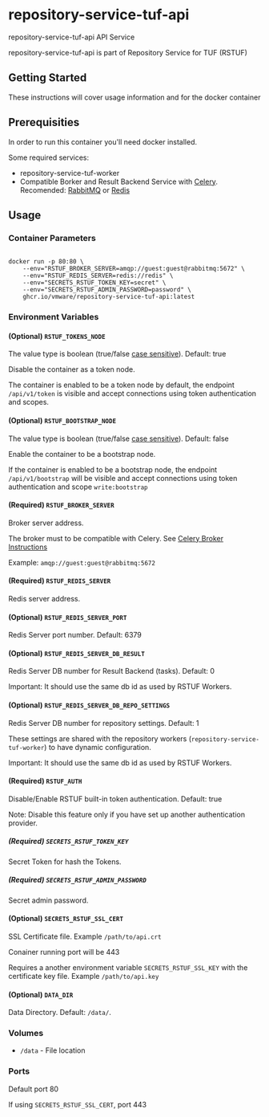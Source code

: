 # repository-service-tuf-api

repository-service-tuf-api API Service

repository-service-tuf-api is part of Repository Service for TUF (RSTUF)

## Getting Started

These instructions will cover usage information and for the docker container

## Prerequisities


In order to run this container you'll need docker installed.

Some required services:

* repository-service-tuf-worker
* Compatible Borker and Result Backend Service with
  [Celery](https://docs.celeryq.dev/en/stable/getting-started/backends-and-brokers/index.html).
  Recomended: [RabbitMQ](https://www.rabbitmq.com) or [Redis](https://redis.com)


## Usage

### Container Parameters

```shell

docker run -p 80:80 \
    --env="RSTUF_BROKER_SERVER=amqp://guest:guest@rabbitmq:5672" \
    --env="RSTUF_REDIS_SERVER=redis://redis" \
    --env="SECRETS_RSTUF_TOKEN_KEY=secret" \
    --env="SECRETS_RSTUF_ADMIN_PASSWORD=password" \
    ghcr.io/vmware/repository-service-tuf-api:latest
```


### Environment Variables

#### (Optional) `RSTUF_TOKENS_NODE`

The value type is boolean (true/false [case sensitive](https://www.dynaconf.com/configuration/#available-options)).
Default: true

Disable the container as a token node.

The container is enabled to be a token node by default, the endpoint `/api/v1/token` is visible and accept connections using token authentication and scopes.

#### (Optional) `RSTUF_BOOTSTRAP_NODE`

The value type is boolean (true/false [case sensitive](https://www.dynaconf.com/configuration/#available-options)).
Default: false

Enable the container to be a bootstrap node.

If the container is enabled to be a bootstrap node, the endpoint `/api/v1/bootstrap` will be visible and accept connections using token authentication and scope `write:bootstrap`

#### (Required) `RSTUF_BROKER_SERVER`

Broker server address.

The broker must to be compatible with Celery. See [Celery Broker Instructions](https://docs.celeryq.dev/en/stable/getting-started/backends-and-brokers/index.html#broker-instructions)

Example: `amqp://guest:guest@rabbitmq:5672`

#### (Required) `RSTUF_REDIS_SERVER`

Redis server address.

#### (Optional) `RSTUF_REDIS_SERVER_PORT`

Redis Server port number. Default: 6379

#### (Optional) `RSTUF_REDIS_SERVER_DB_RESULT`

Redis Server DB number for Result Backend (tasks). Default: 0

Important: It should use the same db id as used by RSTUF Workers.

#### (Optional) `RSTUF_REDIS_SERVER_DB_REPO_SETTINGS`

Redis Server DB number for repository settings. Default: 1

These settings are shared with the repository workers
(``repository-service-tuf-worker``) to have dynamic configuration.

Important: It should use the same db id as used by RSTUF Workers.

#### (Required) `RSTUF_AUTH`
Disable/Enable RSTUF built-in token authentication. Default: true

Note: Disable this feature only if you have set up another authentication provider.

##### (Required) `SECRETS_RSTUF_TOKEN_KEY`

Secret Token for hash the Tokens.

##### (Required) `SECRETS_RSTUF_ADMIN_PASSWORD`

Secret admin password.


#### (Optional) `SECRETS_RSTUF_SSL_CERT`

SSL Certificate file. Example ``/path/to/api.crt``

Conainer running port will be 443

Requires a another environment variable ``SECRETS_RSTUF_SSL_KEY`` with the
certificate key file. Example ``/path/to/api.key``

#### (Optional) `DATA_DIR`

Data Directory. Default: `/data/`.

### Volumes

* `/data` - File location


### Ports

Default port 80

If using ``SECRETS_RSTUF_SSL_CERT``, port 443
